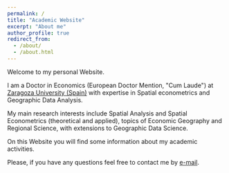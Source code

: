 ```yaml
---
permalink: /
title: "Academic Website"
excerpt: "About me"
author_profile: true
redirect_from: 
  - /about/
  - /about.html
---
```


Welcome to my personal Website. 

I am a Doctor in Economics (European Doctor Mention, "Cum Laude") at [Zaragoza University (Spain)](https://escueladoctorado.unizar.es/) with expertise in Spatial econometrics and Geographic Data Analysis. 

My main research interests include Spatial Analysis and Spatial Econometrics (theoretical and applied), topics of Economic Geography and Regional Science, with extensions to Geographic Data Science. 

On this Website you will find some information about my academic activities.

Please, if you have any questions feel free to contact me by [e-mail](mailto:mherreragomez@gmail.com).
